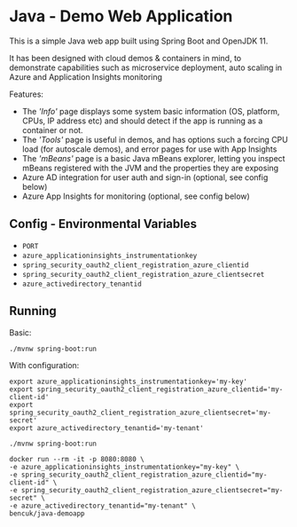 # Java - Demo Web Application
This is a simple Java web app built using Spring Boot and OpenJDK 11.  

It has been designed with cloud demos & containers in mind, to demonstrate capabilities such as microservice deployment, auto scaling in Azure and Application Insights monitoring

Features:
- The *'Info'* page displays some system basic information (OS, platform, CPUs, IP address etc) and should detect if the app is running as a container or not. 
 - The *'Tools'* page is useful in demos, and has options such a forcing CPU load (for autoscale demos), and error pages for use with App Insights
 - The *'mBeans'* page is a basic Java mBeans explorer, letting you inspect mBeans registered with the JVM and the properties they are exposing
- Azure AD integration for user auth and sign-in (optional, see config below)
- Azure App Insights for monitoring (optional, see config below)

## Config - Environmental Variables
* `PORT`
* `azure_applicationinsights_instrumentationkey`
* `spring_security_oauth2_client_registration_azure_clientid`
* `spring_security_oauth2_client_registration_azure_clientsecret`
* `azure_activedirectory_tenantid`

## Running 
Basic:
```
./mvnw spring-boot:run
```

With configuration:
```
export azure_applicationinsights_instrumentationkey='my-key'
export spring_security_oauth2_client_registration_azure_clientid='my-client-id'
export spring_security_oauth2_client_registration_azure_clientsecret='my-secret'
export azure_activedirectory_tenantid='my-tenant'

./mvnw spring-boot:run
```

```
docker run --rm -it -p 8080:8080 \
-e azure_applicationinsights_instrumentationkey="my-key" \
-e spring_security_oauth2_client_registration_azure_clientid="my-client-id" \
-e spring_security_oauth2_client_registration_azure_clientsecret="my-secret" \
-e azure_activedirectory_tenantid="my-tenant" \
bencuk/java-demoapp
```
